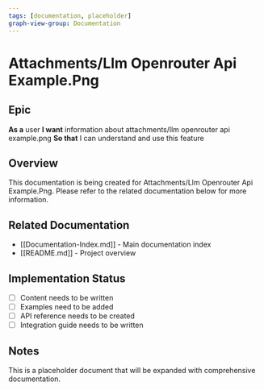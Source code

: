 ```yaml
---
tags: [documentation, placeholder]
graph-view-group: Documentation
---
```


# Attachments/Llm Openrouter Api Example.Png

## Epic
**As a** user
**I want** information about attachments/llm openrouter api example.png
**So that** I can understand and use this feature

## Overview

This documentation is being created for Attachments/Llm Openrouter Api Example.Png. Please refer to the related documentation below for more information.

## Related Documentation

- [[Documentation-Index.md]] - Main documentation index
- [[README.md]] - Project overview

## Implementation Status

- [ ] Content needs to be written
- [ ] Examples need to be added
- [ ] API reference needs to be created
- [ ] Integration guide needs to be written

## Notes

This is a placeholder document that will be expanded with comprehensive documentation.
